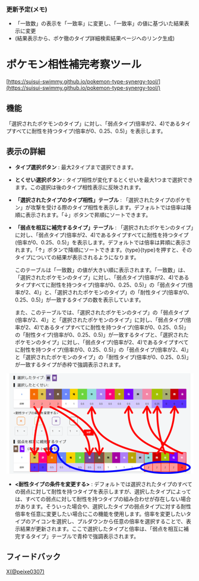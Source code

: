 ### 更新予定(メモ)
- 「一致数」の表示を「一致率」に変更し、「一致率」の値に基づいた結果表示に変更
- (結果表示から、ポケ徹のタイプ詳細検索結果ページへのリンク生成)

# ポケモン相性補完考察ツール
[https://suisui-swimmy.github.io/pokemon-type-synergy-tool/](https://suisui-swimmy.github.io/pokemon-type-synergy-tool/)

## 機能
「選択されたポケモンのタイプ」に対し、「弱点タイプ(倍率が2、4)であるタイプすべてに耐性を持つタイプ(倍率が0、0.25、0.5)」を表示します。
## 表示の詳細
- **タイプ選択ボタン** : 最大2タイプまで選択できます。
- **とくせい選択ボタン** : タイプ相性が変化するとくせいを最大1つまで選択できます。この選択は後のタイプ相性表示に反映されます。
- **「選択されたタイプのタイプ相性」テーブル** : 「選択されたタイプのポケモン」が攻撃を受ける際のタイプ相性を表示します。デフォルトでは倍率は降順に表示されます。「↓」ボタンで昇順にソートできます。
- **「弱点を相互に補完するタイプ」テーブル** : 「選択されたポケモンのタイプ」に対し、「弱点タイプ(倍率が2、4)であるタイプすべてに耐性を持つタイプ(倍率が0、0.25、0.5)」を表示します。デフォルトでは倍率は昇順に表示されます。「↑」ボタンで降順にソートできます。{type}{type}を押すと、そのタイプについての結果が表示されるようになります。

    このテーブルは「一致数」の値が大きい順に表示されます。「一致数」は、「選択されたポケモンのタイプ」に対し、「弱点タイプ(倍率が2、4)であるタイプすべてに耐性を持つタイプ(倍率が0、0.25、0.5)」の「弱点タイプ(倍率が2、4)」と、「選択されたポケモンのタイプ」の「耐性タイプ(倍率が0、0.25、0.5)」が一致するタイプの数を表示しています。

    また、このテーブルでは、「選択されたポケモンのタイプ」の「弱点タイプ(倍率が2、4)」と「選択されたポケモンのタイプ」に対し、「弱点タイプ(倍率が2、4)であるタイプすべてに耐性を持つタイプ(倍率が0、0.25、0.5)」の「耐性タイプ(倍率が0、0.25、0.5)」が一致するタイプと、「選択されたポケモンのタイプ」に対し、「弱点タイプ(倍率が2、4)であるタイプすべてに耐性を持つタイプ(倍率が0、0.25、0.5)」の「弱点タイプ(倍率が2、4)」と「選択されたポケモンのタイプ」の「耐性タイプ(倍率が0、0.25、0.5)」が一致するタイプが赤枠で強調表示されます。


![README_1.png](https://github.com/suisui-swimmy/pokemon-type-synergy-tool/blob/main/README_1.png?raw=true)


- **<耐性タイプの条件を変更する>** : デフォルトでは選択されたタイプのすべての弱点に対して耐性を持つタイプを表示しますが、選択したタイプによっては、すべての弱点に対して耐性を持つタイプの組み合わせが存在しない場合があります。そういった場合や、選択したタイプの弱点タイプに対する耐性倍率を任意に変更したい場合にこの機能を使用します。倍率を変更したいタイプのアイコンを選択し、プルダウンから任意の倍率を選択することで、表示結果が更新されます。ここで選択したタイプと倍率は、「弱点を相互に補完するタイプ」テーブルで青枠で強調表示されます。
## フィードバック
[X(@peixe0307)](https://x.com/peixe0307)
